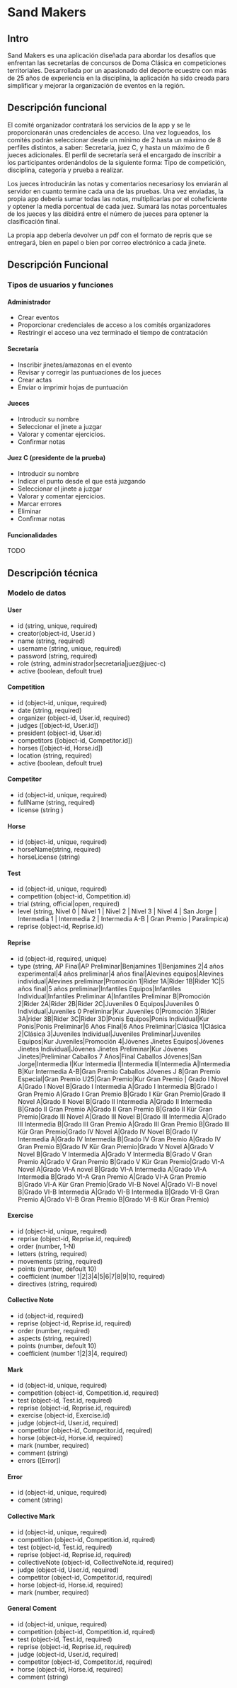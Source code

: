 # Sand Makers

## Intro

Sand Makers es una aplicación diseñada para abordar los desafíos que enfrentan las secretarías de concursos de Doma Clásica en competiciones territoriales. Desarrollada por un apasionado del deporte ecuestre con más de 25 años de experiencia en la disciplina, la aplicación ha sido creada para simplificar y mejorar la organización de eventos en la región.

## Descripción funcional

El comité organizador contratará los servicios de la app y se le proporcionarán unas credenciales de acceso.
Una vez logueados, los comités podrán seleccionar desde un mínimo de 2 hasta un máximo de 8 perfiles distintos, a saber:
Secretaría, juez C, y hasta un máximo de 6 jueces adicionales.
El perfil de secretaría será el encargado de inscribir a los participantes ordenándolos de la siguiente forma:
Tipo de competición, disciplina, categoría y prueba a realizar. 

Los jueces introducirán las notas y comentarios necesariosy los enviarán al servidor en cuanto termine cada una de las pruebas.
Una vez enviadas, la propia app debería sumar todas las notas, multiplicarlas por el coheficiente y optener la media porcentual de cada juez.
Sumará las notas porcentuales de los jueces y las dibidirá entre el número de jueces para optener la clasificación final.

La propia app debería devolver un pdf con el formato de repris que se entregará, bien en papel o bien por correo electrónico a cada jinete.

## Descripción Funcional

### Tipos de usuarios y funciones

#### Administrador

- Crear eventos
- Proporcionar credenciales de acceso a los comités organizadores
- Restringir el acceso una vez terminado el tiempo de contratación

#### Secretaría

- Inscribir jinetes/amazonas en el evento
- Revisar y corregir las puntuaciones de los jueces 
- Crear actas 
 - Enviar o imprimir hojas de puntuación

#### Jueces

- Introducir su nombre
- Seleccionar el jinete a juzgar
- Valorar y comentar ejercicios.
- Confirmar notas

#### Juez C (presidente de la prueba)

- Introducir su nombre
- Indicar el punto desde el que está juzgando
- Seleccionar el jinete a juzgar
- Valorar y comentar ejercicios.
- Marcar errores 
- Eliminar
- Confirmar notas

#### Funcionalidades

TODO

## Descripción técnica

### Modelo de datos

#### User

- id (string, unique, required)
- creator(object-id, User.id )
- name (string, required)
- username (string, unique, required)
- password (string, required)
- role (string, administrador|secretaria|juez@juec-c)
- active (boolean, defoult true)

#### Competition

- id (object-id, unique, required)
- date (string, required)
- organizer (object-id, User.id, required)
- judges ([object-id, User.id])
- president (object-id, User.id)
- competitors ([object-id, Competitor.id])
- horses ([object-id, Horse.id])
- location (string, required)
- active (boolean, defoult true)
        
#### Competitor

- id (object-id, unique, required)
- fullName (string, required)
- license (string )

#### Horse

- id (object-id, unique, required)
- horseName(string, required)
- horseLicense (string)

#### Test

- id (object-id, unique, required)
- competition (object-id, Competition.id)
- trial (string, official|open, required)
- level (string, Nivel 0 | Nivel 1 | Nivel 2 | Nivel 3 | Nivel 4 | San Jorge | Intermedia 1 | Intermedia 2 | Intermedia A-B | Gran Premio | Paralimpica)
- reprise (object-id, Reprise.id)

#### Reprise

- id (object-id, required, unique)
- type (string, AP Final|AP Preliminar|Benjamines 1|Benjamines 2|4 años experimental|4 años preliminar|4 años final|Alevines equipos|Alevines individual|Alevines preliminar|Promoción 1|Rider 1A|Rider 1B|Rider 1C|5 años final|5 años preliminar|Infantiles Equipos|Infantiles Individual|Infantiles Preliminar A|Infantiles Preliminar B|Promoción 2|Rider 2A|Rider 2B|Rider 2C|Juveniles 0 Equipos|Juveniles 0 Individual|Juveniles 0 Preliminar|Kur Juveniles 0|Promoción 3|Rider 3A|rider 3B|Rider 3C|Rider 3D|Ponis Equipos|Ponis Individual|Kur Ponis|Ponis Preliminar|6 Años Final|6 Años Preliminar|Clásica 1|Clásica 2|Clásica 3|Juveniles Individual|Juveniles Preliminar|Juveniles Equipos|Kur Juveniles|Promoción 4|Jóvenes Jinetes Equipos|Jóvenes Jinetes Individual|Jóvenes Jinetes Preliminar|Kur Jóvenes Jinetes|Preliminar Caballos 7 Años|Final Caballos Jóvenes|San Jorge|Intermedia I|Kur Intermedia I|Intermedia II|Intermedia A|Intermedia B|Kur Intermedia A-B|Gran Premio Caballos Jóvenes J 8|Gran Premio Especial|Gran Premio U25|Gran Premio|Kur Gran Premio | Grado I Novel A|Grado I Novel B|Grado I Intermedia A|Grado I Intermedia B|Grado I Gran Premio A|Grado I Gran Premio B|Grado I Kür Gran Premio|Grado II Novel A|Grado II Novel B|Grado II Intermedia A|Grado II Intermedia B|Grado II Gran Premio A|Grado II Gran Premio B|Grado II Kür Gran Premio|Grado III Novel A|Grado III Novel B|Grado III Intermedia A|Grado III Intermedia B|Grado III Gran Premio A|Grado III Gran Premio B|Grado III Kür Gran Premio|Grado IV Novel A|Grado IV Novel B|Grado IV Intermedia A|Grado IV Intermedia B|Grado IV Gran Premio A|Grado IV Gran Premio B|Grado IV Kür Gran Premio|Grado V Novel A|Grado V Novel B|Grado V Intermedia A|Grado V Intermedia B|Grado V Gran Premio A|Grado V Gran Premio B|Grado V Kür Gran Premio|Grado VI-A Novel A|Grado VI-A novel B|Grado VI-A Intermedia A|Grado VI-A Intermedia B|Grado VI-A Gran Premio A|Grado VI-A Gran Premio B|Grado VI-A Kür Gran Premio|Grado VI-B Novel A|Grado VI-B novel B|Grado VI-B Intermedia A|Grado VI-B Intermedia B|Grado VI-B Gran Premio A|Grado VI-B Gran Premio B|Grado VI-B Kür Gran Premio)

#### Exercise

- id (object-id, unique, required)
- reprise (object-id, Reprise.id, required)
- order (number, 1-N)
- letters (string, required)
- movements (string, required)
- points (number, defoult 10)
- coefficient (number 1|2|3|4|5|6|7|8|9|10, required)
- directives (string, required)

#### Collective Note

- id (object-id, required)
- reprise (object-id, Reprise.id, required)
- order (number, required)
- aspects (string, required)
- points (number, defoult 10)
- coefficient (number 1|2|3|4, required)

#### Mark

- id (object-id, unique, required)
- competition (object-id, Competition.id, required)
- test (object-id, Test.id, required)
- reprise (object-id, Reprise.id, required)
- exercise (object-id, Exercise.id)
- judge (object-id, User.id, required)
- competitor (object-id, Competitor.id, required)
- horse (object-id, Horse.id, required)
- mark (number, required)
- comment (string)
- errors ([Error])

#### Error

- id (object-id, unique, required)
- coment (string)

#### Collective Mark

- id (object-id, unique, required)
- competition (object-id, Competition.id, rquired)
- test (object-id, Test.id, required)
- reprise (object-id, Reprise.id, required)
- collectiveNote (object-id, CollectiveNote.id, required)
- judge (object-id, User.id, required)
- competitor (object-id, Competitor.id, required)
- horse (object-id, Horse.id, required)
- mark (number, required)

#### General Coment

- id (object-id, unique, required)
- competition (object-id, Competition.id, rquired)
- test (object-id, Test.id, required)
- reprise (object-id, Reprise.id, required)
- judge (object-id, User.id, required)
- competitor (object-id, Competitor.id, required)
- horse (object-id, Horse.id, required)
- comment (string)
